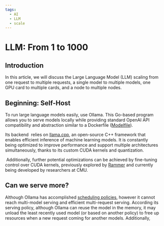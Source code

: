 ```yaml
---
tags:
  - AI
  - LLM
  - scale
---
```

# LLM: From 1 to 1000
## Introduction
In this article, we will discuss the Large Language Model (LLM) scaling from one request to multiple requests, a single model to multiple models, one GPU card to multiple cards, and a node to multiple nodes.

## Beginning: Self-Host
To run large language models easily, use Ollama. This Go-based program allows you to serve models locally while providing standard OpenAI API compatibility and abstraction similar to a Dockerfile  ([Modelfile](https://github.com/ollama/ollama/blob/main/docs/modelfile.md)).

Its backend  relies on [llama.cpp](https://github.com/ggerganov/llama.cpp), an open-source C++ framework that enables efficient inference of machine learning models. It is constantly being optimized to improve performance and support multiple architectures simultaneously, thanks to its custom CUDA kernels and quantization. 

 Additionally, further potential optimizations can be achieved by fine-tuning control over CUDA kernels, previously explored by [Rammer](https://www.usenix.org/system/files/osdi20-ma.pdf) and currently being developed by researchers at CMU.

## Can we serve more?
Although Ollama has accomplished [scheduling policies](https://github.com/ollama/ollama/blob/95ead8ffba312524c233063f89635953c44f2a73/server/sched.go), however it cannot reach multi-model serving and efficient multi-request serving. According its serving policy, although Ollama can reuse the model in the memory, it may unload the least recently used model (or based on another policy) to free up resources when a new request coming for another models. Additionally, 
